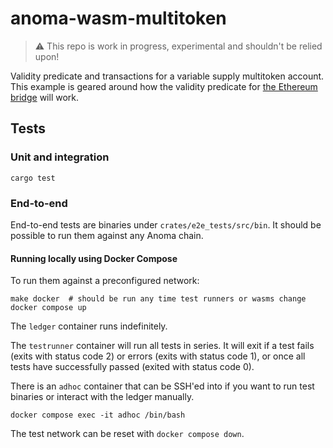 # anoma-wasm-multitoken

> :warning: This repo is work in progress, experimental and shouldn't be relied upon!

Validity predicate and transactions for a variable supply multitoken account. This example is geared around how the validity predicate for [the Ethereum bridge](https://specs.anoma.net/master/architecture/interoperability/ethereum-bridge.html) will work.

## Tests

### Unit and integration

```shell
cargo test
```

### End-to-end

End-to-end tests are binaries under `crates/e2e_tests/src/bin`. It should be possible to run them against any Anoma chain.

#### Running locally using Docker Compose

To run them against a preconfigured network:

```shell
make docker  # should be run any time test runners or wasms change
docker compose up
```

The `ledger` container runs indefinitely.

The `testrunner` container will run all tests in series. It will exit if a test fails (exits with status code 2) or errors (exits with status code 1), or once all tests have successfully passed (exited with status code 0).

There is an `adhoc` container that can be SSH'ed into if you want to run test binaries or interact with the ledger manually.

```shell
docker compose exec -it adhoc /bin/bash
```

The test network can be reset with `docker compose down`.
